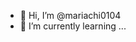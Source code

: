 - 👋 Hi, I’m @mariachi0104
- 🌱 I’m currently learning ...


<!---
mariachi0104/mariachi0104 is a ✨ special ✨ repository because its `README.md` (this file) appears on your GitHub profile.
You can click the Preview link to take a look at your changes.
--->
